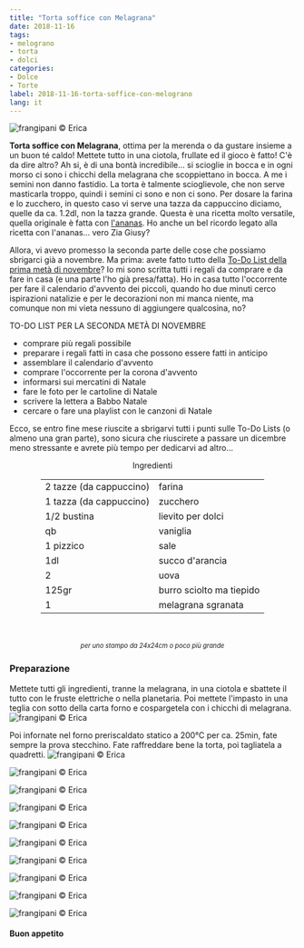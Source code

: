 ```yaml
---
title: "Torta soffice con Melagrana"
date: 2018-11-16
tags:
- melograno
- torta
- dolci
categories:
- Dolce
- Torte
label: 2018-11-16-torta-soffice-con-melograno
lang: it
---
```

![](header.jpg "frangipani © Erica")

**Torta soffice con Melagrana**, ottima per la merenda o da gustare insieme a un buon té caldo! Mettete tutto in una ciotola, frullate ed il gioco è fatto! C'è da dire altro? Ah si, è di una bontà incredibile... si scioglie in bocca e in ogni morso ci sono i chicchi della melagrana che scoppiettano in bocca. A me i semini non danno fastidio. La torta è talmente scioglievole, che non serve masticarla troppo, quindi i semini ci sono e non ci sono. Per dosare la farina e lo zucchero, in questo caso vi serve una tazza da cappuccino diciamo, quelle da ca. 1.2dl, non la tazza grande. Questa è una ricetta molto versatile, quella originale è fatta con <a href="https://frangipani.raiano.ch/2015-04-16-torta-all-ananas-sofficissima/" target="_blank">l'ananas</a>. Ho anche un bel ricordo legato alla ricetta con l'ananas... vero Zia Giusy?

Allora, vi avevo promesso la seconda parte delle cose che possiamo sbrigarci già a novembre. Ma prima: avete fatto tutto della <a href="https://frangipani.raiano.ch/2018-11-06-fluffosa-vegana-con-pere-e-cioccolato/" target="_blank">To-Do List della prima metà di novembre</a>? Io mi sono scritta tutti i regali da comprare e da fare in casa (e una parte l'ho già presa/fatta). Ho in casa tutto l'occorrente per fare il calendario d'avvento dei piccoli, quando ho due minuti cerco ispirazioni natalizie e per le decorazioni non mi manca niente, ma comunque non mi vieta nessuno di aggiungere qualcosina, no?

TO-DO LIST PER LA SECONDA METÀ DI NOVEMBRE

- comprare più regali possibile
- preparare i regali fatti in casa che possono essere fatti in anticipo
- assemblare il calendario d'avvento
- comprare l'occorrente per la corona d'avvento
- informarsi sui mercatini di Natale
- fare le foto per le cartoline di Natale
- scrivere la lettera a Babbo Natale
- cercare o fare una playlist con le canzoni di Natale

Ecco, se entro fine mese riuscite a sbrigarvi tutti i punti sulle To-Do Lists (o almeno una gran parte), sono sicura che riuscirete a passare un dicembre meno stressante e avrete più tempo per dedicarvi ad altro...


<div id="wrapper" style="text-align: center">
  <div id="yourdiv" style="display: inline-block;">
    <div class="ingredients" itemscope itemtype="http://schema.org/Recipe">
      <span itemprop="name" style="display:none;">Torta soffice con Melagrana</span>
      <span itemprop="recipeCategory" style="display:none;">Dolce</span>
      <img itemprop="image" style="display:none;" class="ignore-gallery-item" src="header.jpeg"/>
      <span itemprop="author" style="display:none;">Erica Raiano</span>
      <span itemprop="description" style="display:none;">Torta soffice con Melagrana, ottima per la merenda o da gustare insieme a un buon té caldo! Mettete tutto in una ciotola, frullate ed il gioco è fatto!</span>
      <div class="ingredients-title">Ingredienti</div>
      <table>
        <tbody>
          </tr>
          <tr itemprop="recipeIngredient">
            <td>2 tazze (da cappuccino)</td>
            <td>farina</td>
          </tr>
          <tr itemprop="recipeIngredient">
            <td>1 tazza (da cappuccino)</td>
            <td>zucchero</td>
          </tr>
          <tr itemprop="recipeIngredient">
            <td>1/2 bustina</td>
            <td>lievito per dolci</td>
          </tr>
          <tr itemprop="recipeIngredient">
            <td>qb</td>
            <td>vaniglia</td>
          </tr>
          <tr itemprop="recipeIngredient">
            <td>1 pizzico</td>
            <td>sale</td>
          </tr>
          <tr itemprop="recipeIngredient">
            <td>1dl</td>
            <td>succo d'arancia</td>
          </tr>
          <tr itemprop="recipeIngredient">
            <td>2</td>
            <td>uova</td>
          </tr>
          <tr itemprop="recipeIngredient">
            <td>125gr</td>
            <td>burro sciolto ma tiepido</td>
          </tr>
          <tr itemprop="recipeIngredient">
            <td>1</td>
            <td>melagrana sgranata</td>
          </tr>
        </tbody>
      </table>
      <br></br>
      <i class="pull-right" style="font-size: 80%;">per uno stampo da 24x24cm o poco più grande</i>
    </div>
  </div>
</div>


<h3>
  <font color="grey">
    <i class="fa fa-cogs"></i>
  </font> Preparazione
</h3>

Mettete tutti gli ingredienti, tranne la melagrana, in una ciotola e sbattete il tutto con le fruste elettriche o nella planetaria. Poi mettete l'impasto in una teglia con sotto della carta forno e cospargetela con i chicchi di melagrana.
![](teglia.jpg "frangipani © Erica")

Poi infornate nel forno preriscaldato statico a 200°C per ca. 25min, fate sempre la prova stecchino. Fate raffreddare bene la torta, poi tagliatela a quadretti.
![](risultato1.jpg "frangipani © Erica")

![](risultato2.jpg "frangipani © Erica")

![](risultato3.jpg "frangipani © Erica")

![](risultato4.jpg "frangipani © Erica")

![](risultato5.jpg "frangipani © Erica")

![](risultato6.jpg "frangipani © Erica")

![](risultato7.jpg "frangipani © Erica")

![](risultato8.jpg "frangipani © Erica")

![](risultato9.jpg "frangipani © Erica")

![](risultato10.jpg "frangipani © Erica")

<h4>Buon appetito
  <font color="red">
    <i class="fa fa-smile-o"></i>
  </font>
</h4>

